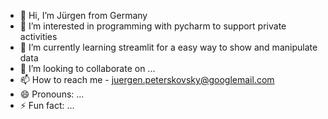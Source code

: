- 👋 Hi, I’m Jürgen from Germany
- 👀 I’m interested in programming with pycharm to support private activities
- 🌱 I’m currently learning streamlit for a easy way to show and manipulate data
- 💞️ I’m looking to collaborate on ...
- 📫 How to reach me - juergen.peterskovsky@googlemail.com
- 😄 Pronouns: ...
- ⚡ Fun fact: ...

<!---
jpetersk/jpetersk is a ✨ special ✨ repository because its `README.md` (this file) appears on your GitHub profile.
You can click the Preview link to take a look at your changes.
--->
